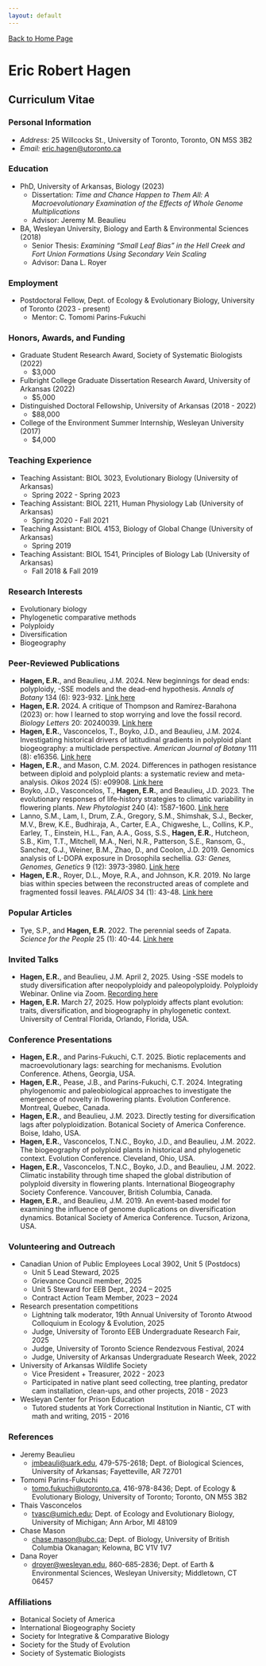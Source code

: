 ```yaml
---
layout: default
---
```

[Back to Home Page](./)

# Eric Robert Hagen

## Curriculum Vitae

### Personal Information
*  _Address:_ 25 Willcocks St., University of Toronto, Toronto, ON M5S 3B2
*  _Email:_ eric.hagen@utoronto.ca

### Education
- PhD, University of Arkansas, Biology (2023)
  - Dissertation: _Time and Chance Happen to Them All: A Macroevolutionary Examination of the Effects of Whole Genome Multiplications_
  - Advisor: Jeremy M. Beaulieu
- BA, Wesleyan University, Biology and Earth & Environmental Sciences (2018)
  - Senior Thesis: _Examining “Small Leaf Bias” in the Hell Creek and Fort Union Formations Using Secondary Vein Scaling_
  - Advisor: Dana L. Royer

### Employment
- Postdoctoral Fellow, Dept. of Ecology & Evolutionary Biology, University of Toronto (2023 - present)
  - Mentor: C. Tomomi Parins-Fukuchi
 
### Honors, Awards, and Funding
- Graduate Student Research Award, Society of Systematic Biologists (2022)
  - $3,000
- Fulbright College Graduate Dissertation Research Award, University of Arkansas (2022)
  - $5,000
- Distinguished Doctoral Fellowship, University of Arkansas (2018 - 2022)
  - $88,000
- College of the Environment Summer Internship, Wesleyan University (2017)
  - $4,000

### Teaching Experience
- Teaching Assistant: BIOL 3023, Evolutionary Biology (University of Arkansas)
  - Spring 2022 - Spring 2023
- Teaching Assistant: BIOL 2211, Human Physiology Lab (University of Arkansas)
  - Spring 2020 - Fall 2021
- Teaching Assistant: BIOL 4153, Biology of Global Change (University of Arkansas)
  - Spring 2019
- Teaching Assistant: BIOL 1541, Principles of Biology Lab (University of Arkansas)
  - Fall 2018 & Fall 2019

### Research Interests
* Evolutionary biology
* Phylogenetic comparative methods
* Polyploidy
* Diversification
* Biogeography

### Peer-Reviewed Publications
- **Hagen, E.R.**, and Beaulieu, J.M. 2024. New beginnings for dead ends: polyploidy, -SSE models and the dead-end hypothesis. _Annals of Botany_ 134 (6): 923-932. [Link here](https://academic.oup.com/aob/article/134/6/923/7761963)
- **Hagen, E.R.** 2024. A critique of Thompson and Ramírez-Barahona (2023) or: how I learned to stop worrying and love the fossil record. _Biology Letters_ 20: 20240039. [Link here](https://royalsocietypublishing.org/doi/10.1098/rsbl.2024.0039)
- **Hagen, E.R.**, Vasconcelos, T., Boyko, J.D., and Beaulieu, J.M. 2024. Investigating historical drivers of latitudinal gradients in polyploid plant biogeography: a multiclade perspective. _American Journal of Botany_ 111 (8): e16356. [Link here](https://bsapubs.onlinelibrary.wiley.com/doi/full/10.1002/ajb2.16356)
- **Hagen, E.R.**, and Mason, C.M. 2024. Differences in pathogen resistance between diploid and polyploid plants: a systematic review and meta-analysis. _Oikos_ 2024 (5): e09908. [Link here](https://doi.org/10.1111/oik.09908)
- Boyko, J.D., Vasconcelos, T., **Hagen, E.R.**, and Beaulieu, J.D. 2023. The evolutionary responses of life‐history strategies to climatic variability in flowering plants. _New Phytologist_ 240 (4): 1587-1600. [Link here](https://nph.onlinelibrary.wiley.com/doi/full/10.1111/nph.18971)
- Lanno, S.M., Lam, I., Drum, Z.A., Gregory, S.M., Shimshak, S.J., Becker, M.V., Brew, K.E., Budhiraja, A., Carter, E.A., Chigweshe, L., Collins, K.P., Earley, T., Einstein, H.L., Fan, A.A., Goss, S.S., **Hagen, E.R.**, Hutcheon, S.B., Kim, T.T., Mitchell, M.A., Neri, N.R., Patterson, S.E., Ransom, G., Sanchez, G.J., Weiner, B.M., Zhao, D., and Coolon, J.D. 2019. Genomics analysis of L-DOPA exposure in Drosophila sechellia. _G3: Genes, Genomes, Genetics_ 9 (12): 3973-3980. [Link here](https://academic.oup.com/g3journal/article/9/12/3973/6028087)
- **Hagen, E.R.**, Royer, D.L., Moye, R.A., and Johnson, K.R. 2019. No large bias within species between the reconstructed areas of complete and fragmented fossil leaves. _PALAIOS_ 34 (1): 43-48. [Link here](https://pubs.geoscienceworld.org/sepm/palaios/article-abstract/34/1/43/568424/NO-LARGE-BIAS-WITHIN-SPECIES-BETWEEN-THE)

### Popular Articles
-  Tye, S.P., and **Hagen, E.R.** 2022. The perennial seeds of Zapata. _Science for the People_ 25 (1): 40-44. [Link here](https://magazine.scienceforthepeople.org/vol25-1-the-soil-and-worker/the-perennial-seeds-of-zapata/)

### Invited Talks
- **Hagen, E.R.**, and Beaulieu, J.M. April 2, 2025. Using -SSE models to study diversification after neopolyploidy and paleopolyploidy. Polyploidy Webinar. Online via Zoom. [Recording here](https://www.youtube.com/watch?v=zmUyTO3jN6s&ab_channel=MikeBarker)
- **Hagen, E.R.** March 27, 2025. How polyploidy affects plant evolution: traits, diversification, and biogeography in phylogenetic context. University of Central Florida, Orlando, Florida, USA.

### Conference Presentations
- **Hagen, E.R.**, and Parins-Fukuchi, C.T. 2025. Biotic replacements and macroevolutionary lags: searching for mechanisms. Evolution Conference. Athens, Georgia, USA.
- **Hagen, E.R.**, Pease, J.B., and Parins-Fukuchi, C.T. 2024. Integrating phylogenomic and paleobiological approaches to investigate the emergence of novelty in flowering plants. Evolution Conference. Montreal, Quebec, Canada.
-  **Hagen, E.R.**, and Beaulieu, J.M. 2023. Directly testing for diversification lags after polyploidization. Botanical Society of America Conference. Boise, Idaho, USA.
-  **Hagen, E.R.**, Vasconcelos, T.N.C., Boyko, J.D., and Beaulieu, J.M. 2022. The biogeography of polyploid plants in historical and phylogenetic context. Evolution Conference. Cleveland, Ohio, USA.
-  **Hagen, E.R.**, Vasconcelos, T.N.C., Boyko, J.D., and Beaulieu, J.M. 2022. Climatic instability through time shaped the global distribution of polyploid diversity in flowering plants. International Biogeography Society Conference. Vancouver, British Columbia, Canada.
-  **Hagen, E.R.**, and Beaulieu, J.M. 2019. An event-based model for examining the influence of genome duplications on diversification dynamics. Botanical Society of America Conference. Tucson, Arizona, USA.

### Volunteering and Outreach
- Canadian Union of Public Employees Local 3902, Unit 5 (Postdocs)
  - Unit 5 Lead Steward, 2025
  - Grievance Council member, 2025
  - Unit 5 Steward for EEB Dept., 2024 – 2025
  - Contract Action Team Member, 2023 – 2024
- Research presentation competitions
  - Lightning talk moderator, 19th Annual University of Toronto Atwood Colloquium in Ecology & Evolution, 2025
  - Judge, University of Toronto EEB Undergraduate Research Fair, 2025
  - Judge, University of Toronto Science Rendezvous Festival, 2024
  - Judge, University of Arkansas Undergraduate Research Week, 2022
- University of Arkansas Wildlife Society
  - Vice President + Treasurer, 2022 - 2023
  - Participated in native plant seed collecting, tree planting, predator cam installation, clean-ups, and other projects, 2018 - 2023
- Wesleyan Center for Prison Education
  - Tutored students at York Correctional Institution in Niantic, CT with math and writing, 2015 - 2016

### References
- Jeremy Beaulieu
  - jmbeauli@uark.edu, 479-575-2618; Dept. of Biological Sciences, University of Arkansas; Fayetteville, AR 72701
- Tomomi Parins-Fukuchi
  - tomo.fukuchi@utoronto.ca, 416-978-8436; Dept. of Ecology & Evolutionary Biology, University of Toronto; Toronto, ON M5S 3B2
- Thais Vasconcelos
  - tvasc@umich.edu; Dept. of Ecology and Evolutionary Biology, University of Michigan; Ann Arbor, MI 48109
- Chase Mason
  - chase.mason@ubc.ca; Dept. of Biology, University of British Columbia Okanagan; Kelowna, BC V1V 1V7
- Dana Royer
  - droyer@wesleyan.edu, 860-685-2836; Dept. of Earth & Environmental Sciences, Wesleyan University; Middletown, CT 06457

### Affiliations
* Botanical Society of America
* International Biogeography Society
* Society for Integrative & Comparative Biology
* Society for the Study of Evolution
* Society of Systematic Biologists


















